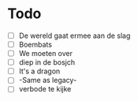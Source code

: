 # Todo

- [ ] De wereld gaat ermee aan de slag
- [ ] Boembats
- [ ] We moeten over
- [ ] diep in de bosjch
- [ ] It's a dragon
- [ ] -Same as legacy-
- [ ] verbode te kijke
